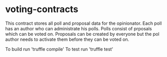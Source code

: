 # voting-contracts

This contract stores all poll and proposal data for the opinionator. Each poll has an author who can administrate his polls. Polls consist of prposals which can be voted on. Proposals can be created by everyone but the pol author needs to activate them before they can be voted on.

To build run 'truffle compile'
To test run 'truffle test'
